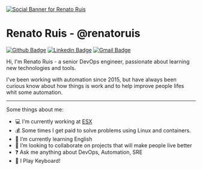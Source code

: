 [![Social Banner for Renato Ruis](https://github.com/renatoruis/renatoruis/raw/master/cover.gif)](https://rjper.dev)

# Renato Ruis - @renatoruis

[![Github Badge](https://img.shields.io/badge/-Github-000?style=flat-square&logo=Github&logoColor=white&link=https://github.com/renatoruis)](https://github.com/renatoruis)
[![Linkedin Badge](https://img.shields.io/badge/-LinkedIn-blue?style=flat-square&logo=Linkedin&logoColor=white&link=https://www.linkedin.com/in/renatoruis/)](https://www.linkedin.com/in/rjper/)
[![Gmail Badge](https://img.shields.io/badge/-Gmail-c14438?style=flat-square&logo=Gmail&logoColor=white&link=mailto:renatoruis@gmail.com)](mailto:renatoruis@gmail.com)
 
 
Hi, I'm Renato Ruis - a senior DevOps engineer, passionate about learning new technologies and tools.

I've been working with automation since 2015, but have always been curious know about how things is work and to help improve people lifes whit some automation.

---

Some things about me: 

- :computer:  I’m currently working at [ESX](https://www.linkedin.com/company/esx/)
- :moneybag:  Some times I get paid to solve problems using Linux and containers.
- :tongue:  I’m currently learning English
- :eyes:  I’m looking to collaborate on projects that will make people live better
- :question:  Ask me anything about DevOps, Automation, SRE
- :musical_keyboard:  I Play Keyboard!
